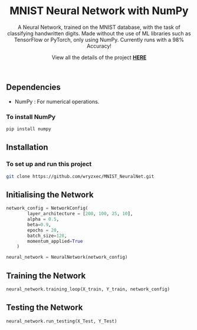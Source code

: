 <div align="center">

# MNIST Neural Network with NumPy

A Neural Network, trained on the MNIST database, with the task of classifying handwritten digits. Made without the use of ML libraries such as TensorFlow or PyTorch, only using NumPy. Currently runs with a 98% Accuracy!

</div>

<div align="center">

View all the details of the project 
[**HERE**](https://wryzxec.github.io/neuralnet.html)

</div>

</br>

## Dependencies
- NumPy : For numerical operations.

### To install NumPy
```bash
pip install numpy
```

## Installation

### To set up and run this project

```bash
git clone https://github.com/wryzxec/MNIST_NeuralNet.git
```

## Initialising the Network
```Python
network_config = NetworkConfig(
        layer_architecture = [200, 100, 25, 10],
        alpha = 0.5,
        beta=0.9,
        epochs = 20,
        batch_size=128,
        momentum_applied=True
    )

neural_network = NeuralNetwork(network_config)
```

## Training the Network
```Python
neural_network.training_loop(X_train, Y_train, network_config)
```

## Testing the Network
```Python
neural_network.run_testing(X_Test, Y_Test)
```


